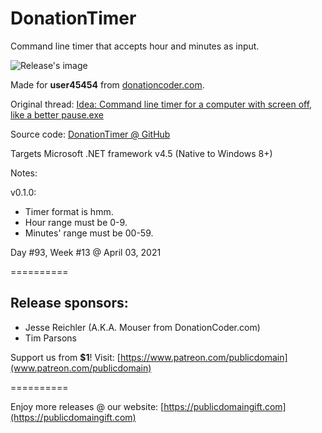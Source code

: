 # DonationTimer
Command line timer that accepts hour and minutes as input.

![Release's image](https://user-images.githubusercontent.com/54631779/113489793-2ca4ca80-9494-11eb-8885-3c59d7565509.png)

Made for **user45454** from [donationcoder.com](https://www.donationcoder.com).

Original thread: [Idea: Command line timer for a computer with screen off, like a better pause.exe](https://www.donationcoder.com/forum/index.php?topic=51207.0)

Source code: [DonationTimer @ GitHub](https://github.com/publicdomain/donationtimer/)

Targets Microsoft .NET framework v4.5 (Native to Windows 8+)

Notes:

v0.1.0:
- Timer format is hmm.
- Hour range must be 0-9.
- Minutes' range must be 00-59.

Day #93, Week #13 @ April 03, 2021

==========

## Release sponsors:

* Jesse Reichler (A.K.A. Mouser from DonationCoder.com)
* Tim Parsons

Support us from **$1**! Visit: [https://www.patreon.com/publicdomain](www.patreon.com/publicdomain)

==========

Enjoy more releases @ our website: [https://publicdomaingift.com](https://publicdomaingift.com)